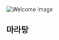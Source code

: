 ![Welcome Image](https://kyunggi.club/storage/FQlKaRNQ9tv8mPRDAApVU0G9uqtRn4FUvvXfJSoy.png)

## 마라탕
